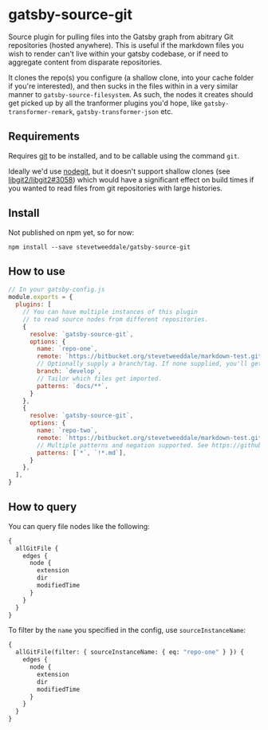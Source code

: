 # gatsby-source-git

Source plugin for pulling files into the Gatsby graph from abitrary Git repositories (hosted anywhere). This is useful if the markdown files you wish to render can't live within your gatsby codebase, or if need to aggregate content from disparate repositories.


It clones the repo(s) you configure (a shallow clone, into your cache folder if you're interested), and then sucks in the files within in a very similar manner to `gatsby-source-filesystem`. As such, the nodes it creates should get picked up by all the tranformer plugins you'd hope, like `gatsby-transformer-remark`, `gatsby-transformer-json` etc.

## Requirements

Requires [git](http://git-scm.com/downloads) to be installed, and to be callable using the command `git`.

Ideally we'd use [nodegit](https://github.com/nodegit/nodegit), but it doesn't support shallow clones (see [libgit2/libgit2#3058](https://github.com/libgit2/libgit2/issues/3058)) which would have a significant effect on build times if you wanted to read files from git repositories with large histories.

## Install

Not published on npm yet, so for now:

`npm install --save stevetweeddale/gatsby-source-git`

## How to use

```javascript
// In your gatsby-config.js
module.exports = {
  plugins: [
    // You can have multiple instances of this plugin
    // to read source nodes from different repositories.
    {
      resolve: `gatsby-source-git`,
      options: {
        name: `repo-one`,
        remote: `https://bitbucket.org/stevetweeddale/markdown-test.git`,
        // Optionally supply a branch/tag. If none supplied, you'll get the default.
        branch: `develop`,
        // Tailor which files get imported.
        patterns: `docs/**`,
      }
    },
    {
      resolve: `gatsby-source-git`,
      options: {
        name: `repo-two`,
        remote: `https://bitbucket.org/stevetweeddale/markdown-test.git`,
        // Multiple patterns and negation supported. See https://github.com/mrmlnc/fast-glob
        patterns: [`*`, `!*.md`],
      }
    },
  ],
}
```

## How to query

You can query file nodes like the following:

```graphql
{
  allGitFile {
    edges {
      node {
        extension
        dir
        modifiedTime
      }
    }
  }
}
```

To filter by the `name` you specified in the config, use `sourceInstanceName`:

```graphql
{
  allGitFile(filter: { sourceInstanceName: { eq: "repo-one" } }) {
    edges {
      node {
        extension
        dir
        modifiedTime
      }
    }
  }
}
```
